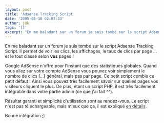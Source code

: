 ```yaml
---
layout: post
title: 'Adsense Tracking Script'
date: '2005-05-10 02:07:33'
author: j0k
tags: '[]'
excerpt: "En me baladant sur un forum je suis tombé sur le script Adsense Tracking Script.   Il permet de voir les clics, les affichages, le taux de clics par page ... et le tout classé selon **vos** pages !  \n  \nGoogle AdSense n'offre pour l'instant que des statistiques globales. Quand vous allez sur votre compte AdSense vous pouvez voir simplement le nombre de      …"
---
```


En me baladant sur un forum je suis tombé sur le script Adsense Tracking Script.   Il permet de voir les clics, les affichages, le taux de clics par page ... et le tout classé selon **vos** pages !

Google AdSense n'offre pour l'instant que des statistiques globales. Quand vous allez sur votre compte AdSense vous pouvez voir simplement le nombre de clics [...] général, mais pas par page.   Ce petit script comble ce petit défaut !   Ainsi vous pouvez très facilement savoir sur quelles pages vos visiteurs cliquent le plus. De plus, étant un script PHP, il est très facilement intégrable dans votre partie admin (ce que j'ai fait ^^).

Résultat garanti et simplicité d'utilisation sont au rendez-vous.   Le script n'est pas téléchargeable, mais mieux que ça, il est expliqué [en détails](http://www.xperienss.com/adsense.html).

Bonne intégration ;)
